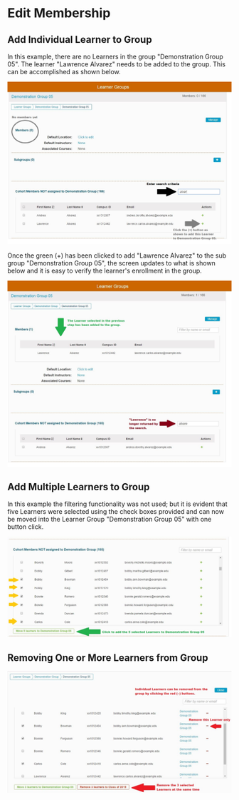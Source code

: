 # Edit Membership

## Add Individual Learner to Group

In this example, there are no Learners in the group "Demonstration Group 05". The learner "Lawrence Alvarez" needs to be added to the group. This can be accomplished as shown below.

![](../.gitbook/assets/demo_sub7.jpg)

Once the green \(+\) has been clicked to add "Lawrence Alvarez" to the sub group "Demonstration Group 05", the screen updates to what is shown below and it is easy to verify the learner's enrollment in the group.

![Added to the Learner Group](../.gitbook/assets/demo_sub8.jpg)

## Add Multiple Learners to Group

In this example the filtering functionality was not used; but it is evident that five Learners were selected using the check boxes provided and can now be moved into the Learner Group "Demonstration Group 05" with one button click.

![](../.gitbook/assets/add_mult_to_lg.jpg)

## Removing One or More Learners from Group

![](../.gitbook/assets/rmv_mult_from_lg.jpg)

